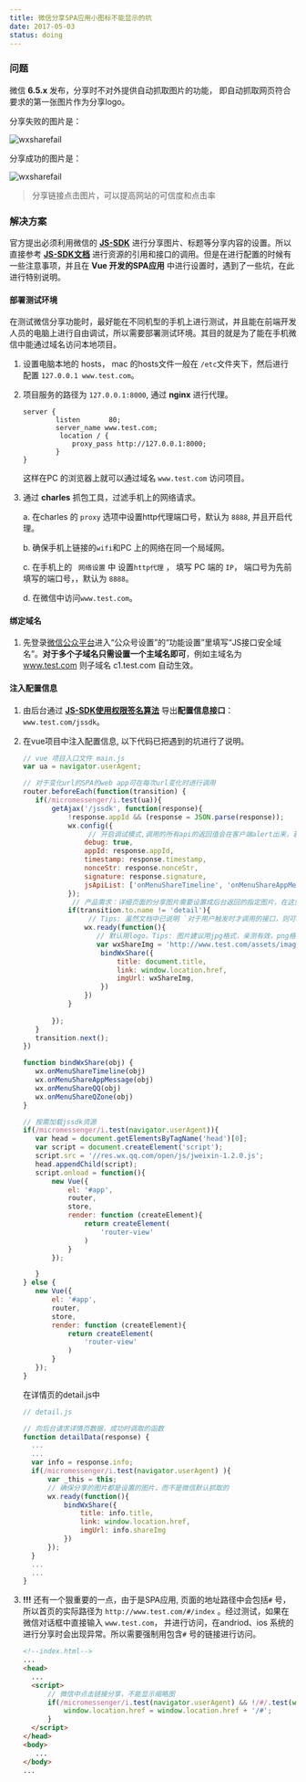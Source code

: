 ```yaml
---
title: 微信分享SPA应用小图标不能显示的坑
date: 2017-05-03
status: doing
---
```


### 问题

微信 **6.5.x** 发布，分享时不对外提供自动抓取图片的功能， 即自动抓取网页符合要求的第一张图片作为分享logo。

分享失败的图片是：

![wxsharefail][微信分享失败]

分享成功的图片是：

![wxsharefail][微信分享成功]



> 分享链接点击图片，可以提高网站的可信度和点击率  



### 解决方案

官方提出必须利用微信的 **[JS-SDK][JS-SDK]** 进行分享图片、标题等分享内容的设置。所以直接参考 **[JS-SDK文档][JS-SDK]**  进行资源的引用和接口的调用。但是在进行配置的时候有一些注意事项，并且在  **Vue 开发的SPA应用**  中进行设置时，遇到了一些坑，在此进行特别说明。



#### 部署测试环境

在测试微信分享功能时，最好能在不同机型的手机上进行测试，并且能在前端开发人员的电脑上进行自由调试，所以需要部署测试环境。其目的就是为了能在手机微信中能通过域名访问本地项目。

1. 设置电脑本地的 hosts， mac 的hosts文件一般在 `/etc`文件夹下，然后进行配置 `127.0.0.1 www.test.com`。

2. 项目服务的路径为 `127.0.0.1:8000`, 通过 **nginx** 进行代理。

   ```nginx
   server {
           listen       80;
           server_name www.test.com;
     		location / {
               proxy_pass http://127.0.0.1:8000;
           }
   }
   ```

   这样在PC 的浏览器上就可以通过域名 `www.test.com` 访问项目。

3. 通过 **charles** 抓包工具，过滤手机上的网络请求。

   a. 在charles 的 `proxy` 选项中设置http代理端口号，默认为 `8888`, 并且开启代理。

   b. 确保手机上链接的`wifi`和PC 上的网络在同一个局域网。

   c. 在手机上的 ` 网络设置` 中 设置`http代理` ， 填写 PC 端的 `IP`， 端口号为先前填写的端口号，，默认为 `8888`。

   d. 在微信中访问`www.test.com`。



#### 绑定域名

1. 先登录[微信公众平台](http://mp.weixin.qq.com/)进入“公众号设置”的“功能设置”里填写“JS接口安全域名”。**对于多个子域名只需设置一个主域名即可**，例如主域名为 www.test.com 则子域名 c1.test.com 自动生效。

#### 注入配置信息

1. 由后台通过 **[JS-SDK使用权限签名算法](JS-SDK)** 导出**配置信息接口**： `www.test.com/jssdk`。

2. 在vue项目中注入配置信息, 以下代码已把遇到的坑进行了说明。

    ```javascript
   // vue 项目入口文件 main.js
   var ua = navigator.userAgent;

   // 对于变化url的SPA的web app可在每次url变化时进行调用
   router.beforeEach(function(transition) {
       if(/micromessenger/i.test(ua)){
           getAjax('/jssdk', function(response){
               !response.appId && (response = JSON.parse(response));
               wx.config({
                 	// 开启调试模式,调用的所有api的返回值会在客户端alert出来，若要查看传入的参数，可以在pc端打开，参数信息会通过log打出，仅在pc端时才会打印。
                   debug: true, 
                   appId: response.appId,
                   timestamp: response.timestamp,
                   nonceStr: response.nonceStr,
                   signature: response.signature,
                   jsApiList: ['onMenuShareTimeline', 'onMenuShareAppMessage', 'onMenuShareQQ', 'onMenuShareQZone']
               });
              	// 产品需求：详细页面的分享图片需要设置成后台返回的指定图片，在这里分享详细页面不设置成默认的logo
               if(transition.to.name != 'detail'){
                 	// Tips: 虽然文档中已说明 `对于用户触发时才调用的接口，则可以直接调用，不需要放在ready函数中`。 但是经过测试，分享的事件绑定还是需要在wx.ready 方法中，确保分享的图片都是设置的图片，而不是微信默认抓取的。
                   wx.ready(function(){
                      // 默认用logo。Tips: 图片建议用jpg格式，亲测有效，png格式无效。
                      var wxShareImg = 'http://www.test.com/assets/images/logo.jpg';
                       bindWxShare({
                           title: document.title,
                           link: window.location.href,
                           imgUrl: wxShareImg,
                       })
                   })
               }
               
           });
       }
       transition.next();
   })

   function bindWxShare(obj) {
       wx.onMenuShareTimeline(obj)
       wx.onMenuShareAppMessage(obj)
       wx.onMenuShareQQ(obj)
       wx.onMenuShareQZone(obj)
   }

   // 按需加载jssdk资源
   if(/micromessenger/i.test(navigator.userAgent)){
       var head = document.getElementsByTagName('head')[0];
       var script = document.createElement('script');
       script.src = '//res.wx.qq.com/open/js/jweixin-1.2.0.js';
       head.appendChild(script);
       script.onload = function(){
           new Vue({
               el: '#app',
               router,
               store,
               render: function (createElement){
                   return createElement(
                       'router-view'
                   )
               }
           });

       }
   } else {
       new Vue({
           el: '#app',
           router,
           store,
           render: function (createElement){
               return createElement(
                   'router-view'
               )
           }
       });
   }
    ```

   在详情页的detail.js中

   ```javascript
   // detail.js

   // 向后台请求详情页数据，成功时调取的函数
   function detailData(response) {
     ...
     ...
     var info = response.info;
     if(/micromessenger/i.test(navigator.userAgent) ){
         var _this = this;
         // 确保分享的图片都是设置的图片，而不是微信默认抓取的
         wx.ready(function(){
             bindWxShare({
                 title: info.title,
                 link: window.location.href,
                 imgUrl: info.shareImg
             })
         });
     }
     ...
     ...
   }
   ```



4. **!!!**  还有一个狠重要的一点，由于是SPA应用, 页面的地址路径中会包括`#` 号，所以首页的实际路径为 `http://www.test.com/#/index` 。经过测试，如果在微信对话框中直接输入 `www.test.com`， 并进行访问，在andriod、ios 系统的进行分享时会出现异常。所以需要强制用包含`#` 号的链接进行访问。

   ```html
   <!--index.html-->
   ...
   <head>
     ...
     <script>
         // 微信中点击链接分享，不能显示缩略图
         if(/micromessenger/i.test(navigator.userAgent) && !/#/.test(window.location.href)){
             window.location.href = window.location.href + '/#';
         }
     </script>
   </head>
   <body>
      ...
   </body>
   ...
   ```

   ​

[微信分享失败]: https://jasonchen1982.github.io/blog/source/wxshare/wxshare1.png	"微信分享失败"
[微信分享成功]: https://jasonchen1982.github.io/blog/source/wxshare/wxshare2.png	"微信分享成功"
[JS-SDK]: https://mp.weixin.qq.com/wiki	"JS-SDK"